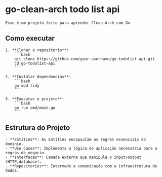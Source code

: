 # go-clean-arch todo list api
    Esse é um projeto feito para aprender Clean Arch com Go
## Como executar
    1. **Clonar o repositorio**:
        ```bash
        git clone https://github.com/your-username/go-todolist-api.git
        cd go-todolist-api
        ```

    2. **Instalar dependencias**:
        ```bash
        go mod tidy
        ``` 

    3. **Executar o projeto**:
        ```bash
        go run cmd/main.go
        ```
## Estrutura do Projeto

    - **Entities**: As Entities encapsulam as regras essenciais do dominio.
    - **Use Cases**: Implementa a lógica de aplicação necessária para a regras de negocio.
    - **Interfaces**: Camada externa que manipula o input/output (HTTP,database).
    - **Repositories**: Intermede a comunicação com a infraestrutura de dados.
